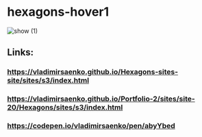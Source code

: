 # hexagons-hover1

![show (1)](https://user-images.githubusercontent.com/56477695/141658055-70ec58bc-2614-4dd3-8120-a9f1aeefd5c3.png)
 
## Links:

### https://vladimirsaenko.github.io/Hexagons-sites-site/sites/s3/index.html  

### https://vladimirsaenko.github.io/Portfolio-2/sites/site-20/Hexagons/sites/s3/index.html

### https://codepen.io/vladimirsaenko/pen/abyYbed
